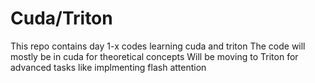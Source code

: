 # Cuda/Triton

This repo contains day 1-x codes learning cuda and triton
The code will mostly be in cuda for theoretical concepts 
Will be moving to Triton for advanced tasks like implmenting flash attention


